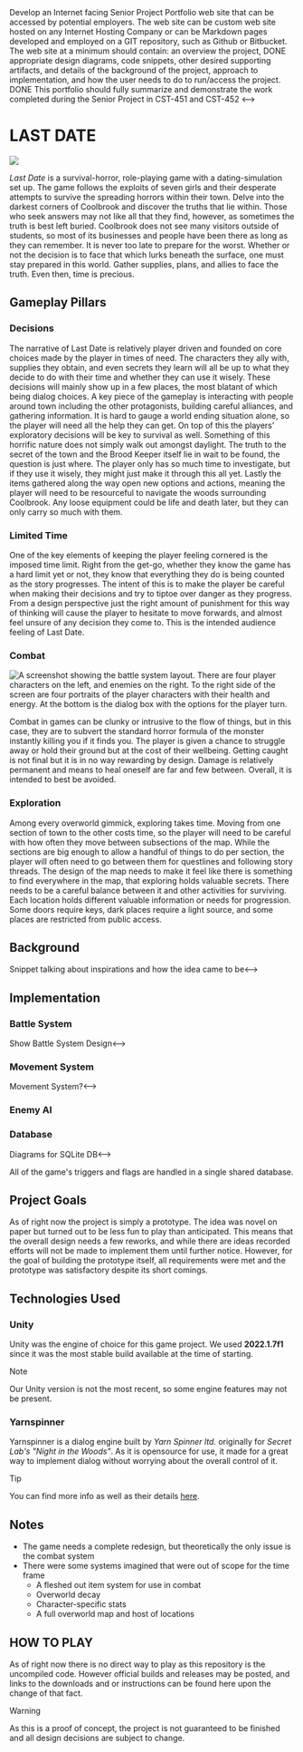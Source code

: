 <!-->
Develop an Internet facing Senior Project Portfolio web site that can be accessed by potential employers. 
The web site can be custom web site hosted on any Internet Hosting Company or can be Markdown pages developed and employed on a GIT repository, such as Github or Bitbucket. 
The web site at a minimum should contain:
   an overview the project, DONE
   appropriate design diagrams, 
   code snippets, 
   other desired supporting artifacts, 
   and details of the background of the project, 
   approach to implementation, 
   and how the user needs to do to run/access the project. DONE 
This portfolio should fully summarize and demonstrate the work completed during the Senior Project in CST-451 and CST-452
<-->


# __LAST DATE__

[![](https://img.youtube.com/vi/4AC5_KpQ0t0/maxresdefault.jpg)](https://youtu.be/4AC5_KpQ0t0)

_Last Date_ is a survival-horror, role-playing game with a dating-simulation set up. The game follows the exploits of seven girls and their desperate attempts to survive the spreading horrors within their town. Delve into the darkest corners of Coolbrook and discover the truths that lie within. Those who seek answers may not like all that they find, however, as sometimes the truth is best left buried. Coolbrook does not see many visitors outside of students, so most of its businesses and people have been there as long as they can remember. It is never too late to prepare for the worst. Whether or not the decision is to face that which lurks beneath the surface, one must stay prepared in this world. Gather supplies, plans, and allies to face the truth. Even then, time is precious.

## __Gameplay Pillars__

### __Decisions__

The narrative of Last Date is relatively player driven and founded on core choices made by the player in times of need. The characters they ally with, supplies they obtain, and even secrets they learn will all be up to what they decide to do with their time and whether they can use it wisely. These decisions will mainly show up in a few places, the most blatant of which being dialog choices. A key piece of the gameplay is interacting with people around town including the other protagonists, building careful alliances, and gathering information. It is hard to gauge a world ending situation alone, so the player will need all the help they can get. On top of this the players’ exploratory decisions will be key to survival as well. Something of this horrific nature does not simply walk out amongst daylight. The truth to the secret of the town and the Brood Keeper itself lie in wait to be found, the question is just where. The player only has so much time to investigate, but if they use it wisely, they might just make it through this all yet. Lastly the items gathered along the way open new options and actions, meaning the player will need to be resourceful to navigate the woods surrounding Coolbrook. Any loose equipment could be life and death later, but they can only carry so much with them.

### __Limited Time__

One of the key elements of keeping the player feeling cornered is the imposed time limit. Right from the get-go, whether they know the game has a hard limit yet or not, they know that everything they do is being counted as the story progresses. The intent of this is to make the player be careful when making their decisions and try to tiptoe over danger as they progress. From a design perspective just the right amount of punishment for this way of thinking will cause the player to hesitate to move forwards, and almost feel unsure of any decision they come to. This is the intended audience feeling of Last Date.

### __Combat__

![A screenshot showing the battle system layout. There are four player characters on the left, and enemies on the right. To the right side of the screen are four portraits of the player characters with their health and energy. At the bottom is the dialog box with the options for the player turn.](https://imgur.com/a/d2i1TwG)



Combat in games can be clunky or intrusive to the flow of things, but in this case, they are to subvert the standard horror formula of the monster instantly killing you if it finds you. The player is given a chance to struggle away or hold their ground but at the cost of their wellbeing. Getting caught is not final but it is in no way rewarding by design. Damage is relatively permanent and means to heal oneself are far and few between. Overall, it is intended to best be avoided.

### __Exploration__

Among every overworld gimmick, exploring takes time. Moving from one section of town to the other costs time, so the player will need to be careful with how often they move between subsections of the map. While the sections are big enough to allow a handful of things to do per section, the player will often need to go between them for questlines and following story threads. The design of the map needs to make it feel like there is something to find everywhere in the map, that exploring holds valuable secrets. There needs to be a careful balance between it and other activities for surviving. Each location holds different valuable information or needs for progression. Some doors require keys, dark places require a light source, and some places are restricted from public access. 

## __Background__

<!-->Snippet talking about inspirations and how the idea came to be<-->

## __Implementation__

### __Battle System__
<!-->Show Battle System Design<-->

### __Movement System__
<!-->Movement System?<-->

### __Enemy AI__

### __Database__
<!-->Diagrams for SQLite DB<-->
All of the game's triggers and flags are handled in a single shared database.


## __Project Goals__

As of right now the project is simply a prototype. The idea was novel on paper but turned out to be less fun to play than anticipated. This means that the overall design needs a few reworks, and while there are ideas recorded efforts will not be made to implement them until further notice. However, for the goal of building the prototype itself, all requirements were met and the prototype was satisfactory despite its short comings.

## __Technologies Used__

### __Unity__

Unity was the engine of choice for this game project. We used __2022.1.7f1__ since it was the most stable build available at the time of starting.

> [!NOTE]
> Our Unity version is not the most recent, so some engine features may not be present.

### __Yarnspinner__

Yarnspinner is a dialog engine built by _Yarn Spinner ltd._ originally for _Secret Lab's "Night in the Woods"_. As it is opensource for use, it made for a great way to implement dialog without worrying about the overall control of it. 

> [!TIP]
> You can find more info as well as their details [here](https://www.yarnspinner.dev).

## __Notes__

* The game needs a complete redesign, but theoretically the only issue is the combat system
* There were some systems imagined that were out of scope for the time frame
  * A fleshed out item system for use in combat
  * Overworld decay
  * Character-specific stats
  * A full overworld map and host of locations

## __HOW TO PLAY__

As of right now there is no direct way to play as this repository is the uncompiled code. However official builds and releases may be posted, and links to the downloads and or instructions can be found here upon the change of that fact.

> [!WARNING]
> As this is a proof of concept, the project is not guaranteed to be finished and all design decisions are subject to change.